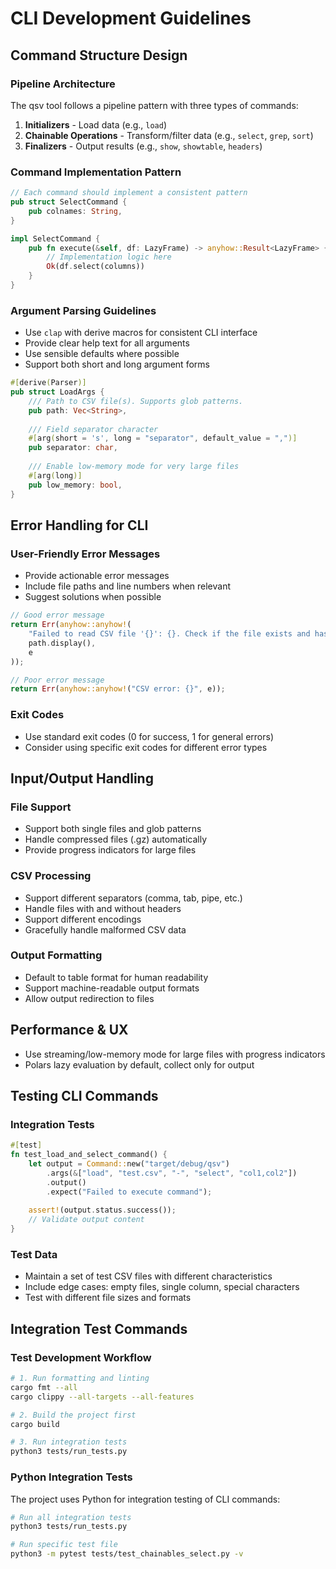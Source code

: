 # CLI Development Guidelines

## Command Structure Design

### Pipeline Architecture
The qsv tool follows a pipeline pattern with three types of commands:

1. **Initializers** - Load data (e.g., `load`)
2. **Chainable Operations** - Transform/filter data (e.g., `select`, `grep`, `sort`)
3. **Finalizers** - Output results (e.g., `show`, `showtable`, `headers`)

### Command Implementation Pattern
```rust
// Each command should implement a consistent pattern
pub struct SelectCommand {
    pub colnames: String,
}

impl SelectCommand {
    pub fn execute(&self, df: LazyFrame) -> anyhow::Result<LazyFrame> {
        // Implementation logic here
        Ok(df.select(columns))
    }
}
```

### Argument Parsing Guidelines
- Use `clap` with derive macros for consistent CLI interface
- Provide clear help text for all arguments
- Use sensible defaults where possible
- Support both short and long argument forms

```rust
#[derive(Parser)]
pub struct LoadArgs {
    /// Path to CSV file(s). Supports glob patterns.
    pub path: Vec<String>,
    
    /// Field separator character
    #[arg(short = 's', long = "separator", default_value = ",")]
    pub separator: char,
    
    /// Enable low-memory mode for very large files
    #[arg(long)]
    pub low_memory: bool,
}
```

## Error Handling for CLI

### User-Friendly Error Messages
- Provide actionable error messages
- Include file paths and line numbers when relevant
- Suggest solutions when possible

```rust
// Good error message
return Err(anyhow::anyhow!(
    "Failed to read CSV file '{}': {}. Check if the file exists and has proper permissions.",
    path.display(),
    e
));

// Poor error message
return Err(anyhow::anyhow!("CSV error: {}", e));
```

### Exit Codes
- Use standard exit codes (0 for success, 1 for general errors)
- Consider using specific exit codes for different error types

## Input/Output Handling

### File Support
- Support both single files and glob patterns
- Handle compressed files (.gz) automatically
- Provide progress indicators for large files

### CSV Processing
- Support different separators (comma, tab, pipe, etc.)
- Handle files with and without headers
- Support different encodings
- Gracefully handle malformed CSV data

### Output Formatting
- Default to table format for human readability
- Support machine-readable output formats
- Allow output redirection to files

## Performance & UX
- Use streaming/low-memory mode for large files with progress indicators
- Polars lazy evaluation by default, collect only for output

## Testing CLI Commands

### Integration Tests
```rust
#[test]
fn test_load_and_select_command() {
    let output = Command::new("target/debug/qsv")
        .args(&["load", "test.csv", "-", "select", "col1,col2"])
        .output()
        .expect("Failed to execute command");
    
    assert!(output.status.success());
    // Validate output content
}
```

### Test Data
- Maintain a set of test CSV files with different characteristics
- Include edge cases: empty files, single column, special characters
- Test with different file sizes and formats

## Integration Test Commands

### Test Development Workflow
```bash
# 1. Run formatting and linting
cargo fmt --all
cargo clippy --all-targets --all-features

# 2. Build the project first
cargo build

# 3. Run integration tests
python3 tests/run_tests.py

``` 

### Python Integration Tests
The project uses Python for integration testing of CLI commands:

```bash
# Run all integration tests
python3 tests/run_tests.py

# Run specific test file
python3 -m pytest tests/test_chainables_select.py -v
```

